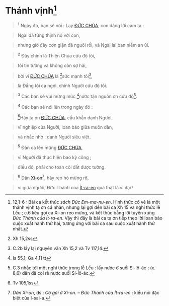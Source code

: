 # Thánh vịnh[^1]

> <sup><b>1</b></sup> Ngày đó, bạn sẽ nói : Lạy [ĐỨC CHÚA](), con dâng lời cảm tạ :
>


> Ngài đã từng thịnh nộ với con,
>


> nhưng giờ đây cơn giận đã nguôi rồi, và Ngài lại ban niềm an ủi.
>


> <sup><b>2</b></sup> Đây chính là Thiên Chúa cứu độ tôi,
>


> tôi tin tưởng và không còn sợ hãi,
>


> bởi vì [ĐỨC CHÚA]() là [^1*]sức mạnh tôi[^2],
>


> là Đấng tôi ca ngợi, chính Người cứu độ tôi.
>


> <sup><b>3</b></sup> Các bạn sẽ vui mừng múc [^2*]nước tận nguồn ơn cứu độ[^3].
>


> <sup><b>4</b></sup> Các bạn sẽ nói lên trong ngày đó :
>


> [^3*]Hãy tạ ơn [ĐỨC CHÚA](), cầu khẩn danh Người,
>


> vĩ nghiệp của Người, loan báo giữa muôn dân,
>


> và nhắc nhở : danh Người siêu việt.
>


> <sup><b>5</b></sup> Đàn ca lên mừng [ĐỨC CHÚA](),
>


> vì Người đã thực hiện bao kỳ công ;
>


> điều đó, phải cho toàn cõi đất được tường.
>


> <sup><b>6</b></sup> Dân [Xi-on]()[^4], hãy reo hò mừng rỡ,
>


> vì giữa ngươi, Đức Thánh của [Ít-ra-en]() quả thật là vĩ đại !
>

[^1]: 12,1-6 : Bài ca kết thúc *sách Đức Em-ma-nu-en*. Hình thức có vẻ là một thánh vịnh tạ ơn cá nhân, nhưng lại gợi đến bài ca Xh 15 và nghi thức lễ Lều ; c.6 kêu gọi cả Xi-on reo mừng, và kết thúc bằng lời tuyên xưng *Đức Thánh của Ít-ra-en*. Vậy thì đây là bài ca tạ ơn tiếp theo lời loan báo cuộc xuất hành thứ hai, tương ứng với bài ca sau cuộc xuất hành thứ nhất.
[^2]: C.2b lấy lại nguyên văn Xh 15,2 và Tv 117,14.
[^3]: C.3 nhắc tới một nghi thức trong lễ Lều : lấy nước ở suối Si-lô-ác ; (x. 8,6) dân đã coi rẻ nước suối Si-lô-ác.
[^4]: *Dân Xi-on*, ds : *Cô gái ở Xi-on*. – *Đức Thánh của Ít-ra-en* : kiểu nói đặc biệt của I-sai-a.
[^1*]: Xh 15,2ss
[^2*]: Is 55,1; Ga 4,11 tt
[^3*]: Tv 105,1ss